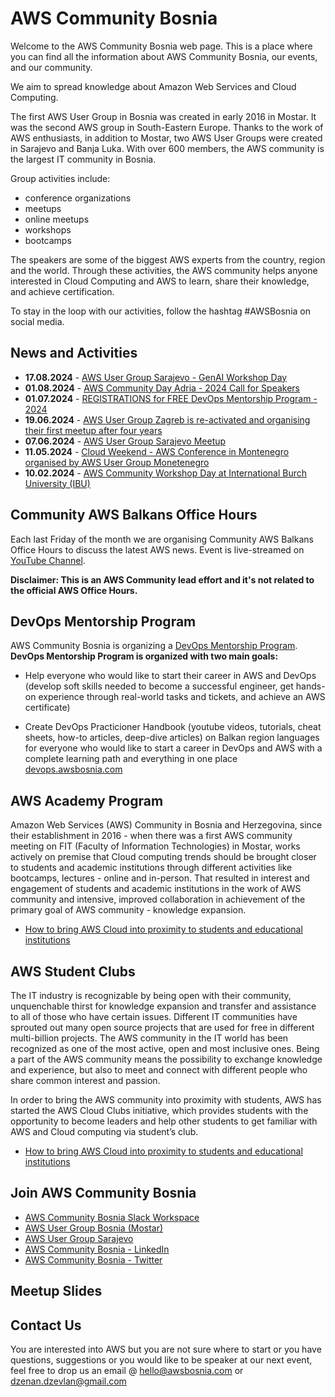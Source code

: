 # AWS Community Bosnia
Welcome to the AWS Community Bosnia web page. This is a place where you can find all the information about AWS Community Bosnia, our events, and our community.  

We aim to spread knowledge about Amazon Web Services and Cloud Computing.

The first AWS User Group in Bosnia was created in early 2016 in Mostar. It was the second AWS group in South-Eastern Europe. Thanks to the work of AWS enthusiasts, in addition to Mostar, two AWS User Groups were created in Sarajevo and Banja Luka. With over 600 members, the AWS community is the largest IT community in Bosnia.

Group activities include:
- conference organizations
- meetups
- online meetups
- workshops
- bootcamps

The speakers are some of the biggest AWS experts from the country, region and the world. Through these activities, the AWS community helps anyone interested in Cloud Computing and AWS to learn, share their knowledge, and achieve certification.

To stay in the loop with our activities, follow the hashtag #AWSBosnia on social media.

## News and Activities 

- **17.08.2024** - [AWS User Group Sarajevo - GenAI Workshop Day](https://docs.google.com/forms/d/e/1FAIpQLSembRNCoHYP8nZUJEQagk0vh8uTZyHdaFN5IQex8u9xPOKrHQ/viewform)  
- **01.08.2024** - [AWS Community Day Adria - 2024 Call for Speakers](https://docs.google.com/forms/d/e/1FAIpQLSeigLrzSgjwSwzaQlDCeNuQaSIByhwexlRcgfzhnN6BebG4Jg/viewform)
- **01.07.2024** - [REGISTRATIONS for FREE DevOps Mentorship Program - 2024](https://docs.google.com/forms/d/e/1FAIpQLSe8HeX1M_p4cnI28fyFCjNqf31IwqzzUZHiy42BlMCV6Zj_uA/closedform)  
- **19.06.2024** - [AWS User Group Zagreb is re-activated and organising their first meetup after four years](https://www.meetup.com/aws-user-group-zg/events/301593743/?eventOrigin=group_past_events)
- **07.06.2024** - [AWS User Group Sarajevo Meetup](https://www.meetup.com/aws-user-group-sarajevo/events/301214921/?eventOrigin=group_past_events)  
- **11.05.2024** - [Cloud Weekend - AWS Conference in Montenegro organised by AWS User Group Monetenegro](https://cloudweekend.me/)
- **10.02.2024** - [AWS Community Workshop Day at International Burch University (IBU)](https://www.meetup.com/aws-user-group-sarajevo/events/298926462/?eventOrigin=group_events_list)

## Community AWS Balkans Office Hours 
Each last Friday of the month we are organising Community AWS Balkans Office Hours to discuss the latest AWS news.
Event is live-streamed on [YouTube Channel](https://youtube.com/playlist?list=PLM21oTGmKe22cbEDqyeXjzVo3yQN4fzmz).  

**Disclaimer: This is an AWS Community lead effort and it's not related to the official AWS Office Hours.**
## DevOps Mentorship Program
AWS Community Bosnia is organizing a [DevOps Mentorship Program](https://devops.awsbosnia.com/). 
**DevOps Mentorship Program is organized with two main goals:**

- Help everyone who would like to start their career in AWS and DevOps (develop soft skills needed to become a successful engineer, get hands-on experience through real-world tasks and tickets, and achieve an AWS certificate)  

- Create DevOps Practicioner Handbook (youtube videos, tutorials, cheat sheets, how-to articles, deep-dive articles) on Balkan region languages for everyone who would like to start a career in DevOps and AWS with a complete learning path and everything in one place [devops.awsbosnia.com](https://devops.awsbosnia.com/)

## AWS Academy Program  

Amazon Web Services (AWS) Community in Bosnia and Herzegovina, since their establishment in 2016 - when there was a first AWS community meeting on FIT (Faculty of Information Technologies) in Mostar, works actively on premise that Cloud computing trends should be brought closer to students and academic institutions through different activities like bootcamps, lectures - online and in-person. That resulted in interest and engagement of students and academic institutions in the work of AWS community and intensive, improved collaboration in achievement of the primary goal of AWS community - knowledge expansion.

- [How to bring AWS Cloud into proximity to students and educational institutions](https://dev.to/aws-builders/how-to-bring-aws-cloud-into-proximity-to-students-and-educational-institutions-f2m)
## AWS Student Clubs  

The IT industry is recognizable by being open with their community, unquenchable thirst for knowledge expansion and transfer and assistance to all of those who have certain issues. Different IT communities have sprouted out many open source projects that are used for free in different multi-billion projects. The AWS community in the IT world has been recognized as one of the most active, open and most inclusive ones. Being a part of the AWS community means the possibility to exchange knowledge and experience, but also to meet and connect with different people who share common interest and passion.

In order to bring the AWS community into proximity with students, AWS has started the AWS Cloud Clubs initiative, which provides students with the opportunity to become leaders and help other students to get familiar with AWS and Cloud computing via student’s club.
- [How to bring AWS Cloud into proximity to students and educational institutions](https://dev.to/aws-builders/how-to-bring-aws-cloud-into-proximity-to-students-and-educational-institutions-f2m)
## Join AWS Community Bosnia
- [AWS Community Bosnia Slack Workspace](https://join.slack.com/t/awsbih/shared_invite/zt-ad8kr3c7-mcFYB~s9SRdEjulMo141dw)
- [AWS User Group Bosnia (Mostar)](https://www.meetup.com/AWS-User-Group-Bosnia/)
- [AWS User Group Sarajevo](https://www.meetup.com/aws-user-group-sarajevo/members/?sort=join_date&desc=true)  
- [AWS Community Bosnia - LinkedIn](https://www.linkedin.com/company/awsbosnia/)  
- [AWS Community Bosnia - Twitter](https://twitter.com/awsbosnia)  

## Meetup Slides

## Contact Us
You are interested into AWS but you are not sure where to start or you have questions, suggestions or you would like to be speaker at our next event, feel free to drop us an email @ hello@awsbosnia.com or dzenan.dzevlan@gmail.com
